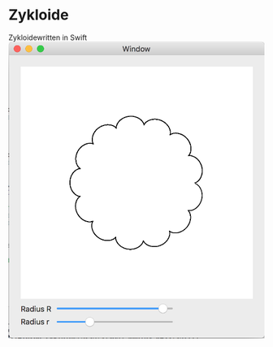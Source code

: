 # Zykloide

Zykloidewritten in Swift
![Zykloide Image](https://github.com/frcocoatst/Zykloide/blob/master/zykloide.png)
